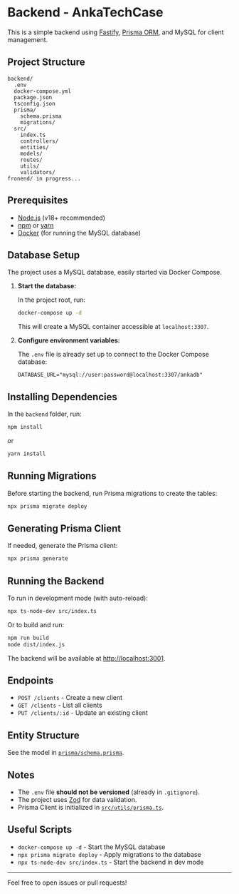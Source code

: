 # Backend - AnkaTechCase

This is a simple backend using [Fastify](https://www.fastify.io/), [Prisma ORM](https://www.prisma.io/), and MySQL for client management.

## Project Structure

```
backend/
  .env
  docker-compose.yml
  package.json
  tsconfig.json
  prisma/
    schema.prisma
    migrations/
  src/
    index.ts
    controllers/
    entities/
    models/
    routes/
    utils/
    validators/
fronend/ in progress...
```

## Prerequisites

- [Node.js](https://nodejs.org/) (v18+ recommended)
- [npm](https://www.npmjs.com/) or [yarn](https://yarnpkg.com/)
- [Docker](https://www.docker.com/) (for running the MySQL database)

## Database Setup

The project uses a MySQL database, easily started via Docker Compose.

1. **Start the database:**

   In the project root, run:
   ```sh
   docker-compose up -d
   ```

   This will create a MySQL container accessible at `localhost:3307`.

2. **Configure environment variables:**

   The `.env` file is already set up to connect to the Docker Compose database:
   ```
   DATABASE_URL="mysql://user:password@localhost:3307/ankadb"
   ```

## Installing Dependencies

In the `backend` folder, run:

```sh
npm install
```
or
```sh
yarn install
```

## Running Migrations

Before starting the backend, run Prisma migrations to create the tables:

```sh
npx prisma migrate deploy
```

## Generating Prisma Client

If needed, generate the Prisma client:

```sh
npx prisma generate
```

## Running the Backend

To run in development mode (with auto-reload):

```sh
npx ts-node-dev src/index.ts
```

Or to build and run:

```sh
npm run build
node dist/index.js
```

The backend will be available at [http://localhost:3001](http://localhost:3001).

## Endpoints

- `POST /clients` - Create a new client
- `GET /clients` - List all clients
- `PUT /clients/:id` - Update an existing client

## Entity Structure

See the model in [`prisma/schema.prisma`](prisma/schema.prisma).

## Notes

- The `.env` file **should not be versioned** (already in `.gitignore`).
- The project uses [Zod](https://zod.dev/) for data validation.
- Prisma Client is initialized in [`src/utils/prisma.ts`](src/utils/prisma.ts).

## Useful Scripts

- `docker-compose up -d` - Start the MySQL database
- `npx prisma migrate deploy` - Apply migrations to the database
- `npx ts-node-dev src/index.ts` - Start the backend in dev mode

---

Feel free to open issues or pull requests!
